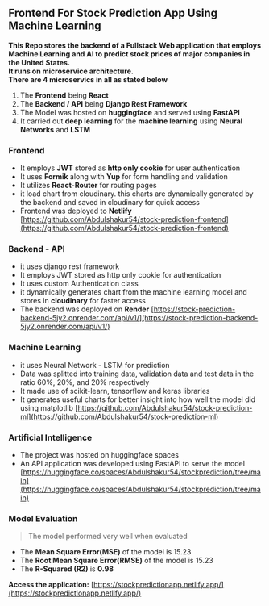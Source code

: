 ## Frontend For Stock Prediction App Using Machine Learning
**This Repo stores the backend of a Fullstack Web application that employs Machine Learning and AI to predict stock prices of major companies in the United States.**    
**It runs on microservice architecture.**   
**There are 4 microservics in all as stated below**  
1. The **Frontend** being **React**
2. The **Backend / API** being **Django Rest Framework** 
3. The Model was hosted on **huggingface** and served using **FastAPI**
4. It carried out **deep learning** for the **machine learning** using **Neural Networks** and **LSTM** 

### Frontend
- It employs **JWT** stored as **http only cookie** for user authentication
- It uses **Formik** along with **Yup** for form handling and validation
- It utilizes **React-Router** for routing pages
- it load chart from cloudinary. this charts are dynamically generated by the backend and saved in cloudinary for quick access
- Frontend was deployed to **Netlify**
[https://github.com/Abdulshakur54/stock-prediction-frontend](https://github.com/Abdulshakur54/stock-prediction-frontend)


### Backend - API
- it uses django rest framework
- It employs JWT stored as http only cookie for authentication
- It uses custom Authentication class
- it dynamically generates chart from the machine learning model and stores in **cloudinary** for faster access
- The backend was deployed on **Render**
[https://stock-prediction-backend-5jy2.onrender.com/api/v1/](https://stock-prediction-backend-5jy2.onrender.com/api/v1/)


### Machine Learning
- it uses Neural Network - LSTM for prediction
- Data was splitted into training data, validation data and test data in the ratio 60%, 20%, and 20% respectively
- It made use of scikit-learn, tensorflow and keras libraries
- It generates useful charts for better insight into how well the model did using matplotlib
[https://github.com/Abdulshakur54/stock-prediction-ml](https://github.com/Abdulshakur54/stock-prediction-ml)


### Artificial Intelligence
- The project was hosted on huggingface spaces
- An API application was developed using FastAPI to serve the model
[https://huggingface.co/spaces/Abdulshakur54/stockprediction/tree/main](https://huggingface.co/spaces/Abdulshakur54/stockprediction/tree/main)


### Model Evaluation
> The model performed very well when evaluated
- The **Mean Square Error(MSE)** of the model is 15.23
- The **Root Mean Square Error(RMSE)** of the model is 15.23
- The **R-Squared (R2)** is **0.98**



**Access the application:** [https://stockpredictionapp.netlify.app/](https://stockpredictionapp.netlify.app/)